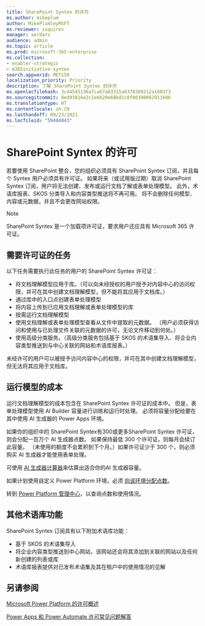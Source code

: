 ```yaml
---
title: SharePoint Syntex 的许可
ms.author: mikeplum
author: MikePlumleyMSFT
ms.reviewer: ssquires
manager: serdars
audience: admin
ms.topic: article
ms.prod: microsoft-365-enterprise
ms.collection:
- enabler-strategic
- m365initiative-syntex
search.appverid: MET150
localization_priority: Priority
description: 了解 SharePoint Syntex 的许可
ms.openlocfilehash: 3c44545136a7ca67a63315a8378389212a160373
ms.sourcegitcommit: 0ed93816e2c1e6620e68bd1c0f00390062911606
ms.translationtype: HT
ms.contentlocale: zh-CN
ms.lasthandoff: 09/23/2021
ms.locfileid: "59484043"
---
```

# <a name="licensing-for-sharepoint-syntex"></a>SharePoint Syntex 的许可

若要使用 SharePoint 整合，您的组织必须具有 SharePoint Syntex 订阅，并且每个 Syntex 用户必须具有许可证。 如果将来（或试用版过期）取消 SharePoint Syntex 订阅，用户将无法创建、发布或运行文档了解或表单处理模型。 此外，术语库报表、SKOS 分类导入和内容类型推送将不再可用。 将不会删除任何模型、内容或元数据，并且不会更改网站权限。
 
> [!NOTE] 
> SharePoint Syntex 是一个加载项许可证，要求用户还应具有 Microsoft 365 许可证。
 
## <a name="tasks-requiring-a-license"></a>需要许可证的任务
 
以下任务需要执行此任务的用户的 SharePoint Syntex 许可证：
 
- 将文档理解模型应用于库。（可以向未经授权的用户授予对内容中心的访问权限，并可在其中创建文档理解模型，但不能将其应用于文档库。）
- 通过库中的入口点创建表单处理模型
- 将内容上传到已应用文档理解或表单处理模型的库
- 按需运行文档理解模型
- 使用文档理解或表单处理模型查看从文件中提取的元数据。 （用户必须获得访问和使用与已处理文件关联的元数据的许可，无论文件移动到何处。）
- 使用高级分类服务。（高级分类服务包括基于 SKOS 的术语集导入、将企业内容类型推送到与中心关联的网站和术语库报表。）

未经许可的用户可以被授予访问内容中心的权限，并可在其中创建文档理解模型，但无法将其应用于文档库。
 
## <a name="cost-of-running-models"></a>运行模型的成本
 
运行文档理解模型的成本包含在 SharePoint Syntex 许可证的成本中。 但是，表单处理模型使用 AI Builder 容量进行训练和运行时处理。 必须将容量分配给要在其中使用 AI 生成器的 Power Apps 环境。
 
如果你的组织中的 SharePoint Syntex有300或更多SharePoint Syntex 许可证，则会分配一百万个 AI 生成器点数。 如果保持最低 300 个许可证，则每月会续订此容量。 （未使用的额度不会累积到下个月。）如果许可证少于 300 个，则必须购买 AI 生成器才能使用表单处理。
 
可使用 [AI 生成器计算器](https://powerapps.microsoft.com/ai-builder-calculator)来估算出适合你的AI 生成器容量。

如果计划使用自定义 Power Platform 环境，必须 [向该环境分配点数](/power-platform/admin/capacity-add-on)。

转到 [Power Platform 管理中心](https://admin.powerplatform.microsoft.com/resources/capacity)，以查询点数和使用情况。
  
## <a name="additional-term-store-features"></a>其他术语库功能
 
SharePoint Syntex 订阅具有以下附加术语库功能：
 
- 基于 SKOS 的术语集导入
- 将企业内容类型推送到中心网站，该网站还会将其添加到关联的网站以及任何新创建的列表或库
- 术语库报表提供对已发布术语集及其在租户中的使用情况的见解


## <a name="see-also"></a>另请参阅

[Microsoft Power Platform 的许可概述](/power-platform/admin/pricing-billing-skus)

[Power Apps 和 Power Automate 许可常见问题解答](/power-platform/admin/powerapps-flow-licensing-faq)
